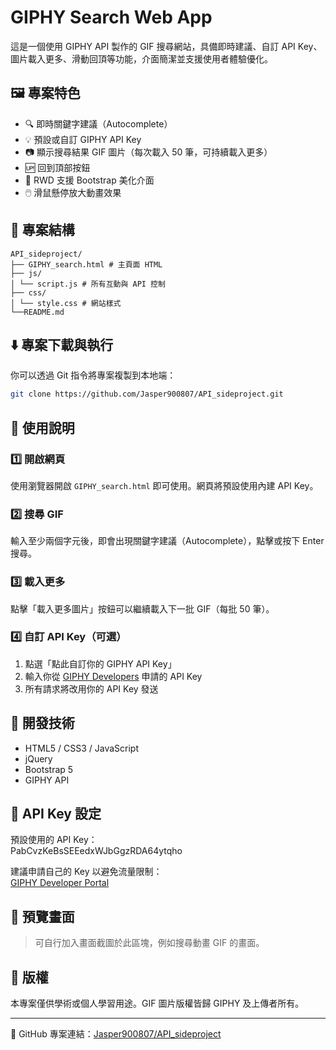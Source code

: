 # GIPHY Search Web App

這是一個使用 GIPHY API 製作的 GIF 搜尋網站，具備即時建議、自訂 API Key、圖片載入更多、滑動回頂等功能，介面簡潔並支援使用者體驗優化。

## 🖼️ 專案特色

- 🔍 即時關鍵字建議（Autocomplete）
- 💡 預設或自訂 GIPHY API Key
- 📷 顯示搜尋結果 GIF 圖片（每次載入 50 筆，可持續載入更多）
- 🆙 回到頂部按鈕
- 📱 RWD 支援 Bootstrap 美化介面
- 🖱️ 滑鼠懸停放大動畫效果

## 📁 專案結構

```
API_sideproject/
├── GIPHY_search.html # 主頁面 HTML
├── js/
│ └── script.js # 所有互動與 API 控制
├── css/
│ └── style.css # 網站樣式
└──README.md
```
## ⬇️ 專案下載與執行

你可以透過 Git 指令將專案複製到本地端：

```bash
git clone https://github.com/Jasper900807/API_sideproject.git
```

## 🚀 使用說明

### 1️⃣ 開啟網頁

使用瀏覽器開啟 `GIPHY_search.html` 即可使用。網頁將預設使用內建 API Key。

### 2️⃣ 搜尋 GIF

輸入至少兩個字元後，即會出現關鍵字建議（Autocomplete），點擊或按下 Enter 搜尋。

### 3️⃣ 載入更多

點擊「載入更多圖片」按鈕可以繼續載入下一批 GIF（每批 50 筆）。

### 4️⃣ 自訂 API Key（可選）

1. 點選「點此自訂你的 GIPHY API Key」
2. 輸入你從 [GIPHY Developers](https://developers.giphy.com/) 申請的 API Key
3. 所有請求將改用你的 API Key 發送

## 🧪 開發技術

- HTML5 / CSS3 / JavaScript
- jQuery
- Bootstrap 5
- GIPHY API

## 🔑 API Key 設定

預設使用的 API Key：  
PabCvzKeBsSEEedxWJbGgzRDA64ytqho


建議申請自己的 Key 以避免流量限制：  
[GIPHY Developer Portal](https://developers.giphy.com/)

## 📸 預覽畫面

> 可自行加入畫面截圖於此區塊，例如搜尋動畫 GIF 的畫面。

## 📜 版權

本專案僅供學術或個人學習用途。GIF 圖片版權皆歸 GIPHY 及上傳者所有。

---

📌 GitHub 專案連結：[Jasper900807/API_sideproject](https://github.com/Jasper900807/API_sideproject)
